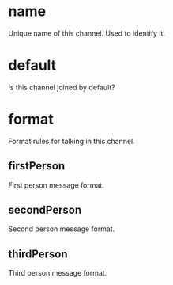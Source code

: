 # name
Unique name of this channel. Used to identify it.

# default
Is this channel joined by default?

# format
Format rules for talking in this channel.
## firstPerson
First person message format.
## secondPerson
Second person message format.
## thirdPerson
Third person message format.
